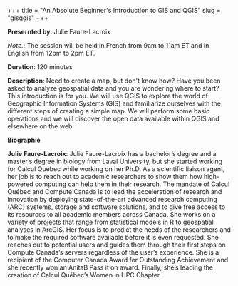 +++
title = "An Absolute Beginner's Introduction to GIS and QGIS"
slug = "gisqgis"
+++

**Presernted by**: Julie Faure-Lacroix 

*Note.*: The session will be held in French from 9am to 11am ET and in English from 12pm to 2pm ET.
 
**Duration**: 120 minutes

**Description**: Need to create a map, but don't know how? Have you been asked to analyze geospatial data and you are wondering where to start? This introduction is for you. We will use QGIS to explore the world of Geographic Information Systems (GIS) and familiarize ourselves with the different steps of creating a simple map. We will perform some basic operations and we will discover the open data available within QGIS and elsewhere on the web

**Biographie**

**Julie Faure-Lacroix**: Julie Faure-Lacroix has a bachelor’s degree and a master’s degree in biology from Laval University, but she started working for Calcul Québec while working on her Ph.D. As a scientific liaison agent, her job is to reach out to academic researchers to show them how high-powered computing can help them in their research. The mandate of Calcul Québec and Compute Canada is to lead the acceleration of research and innovation by deploying state-of-the-art advanced research computing (ARC) systems, storage and software solutions, and to give free access to its resources to all academic members across Canada. She works on a variety of projects that range from statistical models in R to geospatial analyses in ArcGIS. Her focus is to predict the needs of the researchers and to make the required software available before it is even requested. She reaches out to potential users and guides them through their first steps on Compute Canada’s servers regardless of the user’s experience. She is a recipient of the Computer Canada Award for Outstanding Achievement and she recently won an AnitaB Pass it on award. Finally, she’s leading the creation of Calcul Québec’s Women in HPC Chapter.
